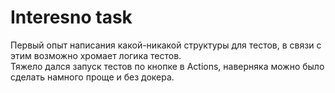 # Interesno task

Первый опыт написания какой-никакой структуры для тестов, в связи с этим возможно хромает логика тестов.  
Тяжело дался запуск тестов по кнопке в Actions, наверняка можно было сделать намного проще и без докера.

